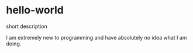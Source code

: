 # hello-world
short description

I am extremely new to programming and have absolutely no idea what I am doing.

